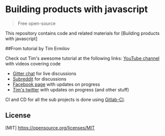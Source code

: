 # Building products with javascript

> Free open-source

This repository contains code and related materials for [Building products with javascript]

##From tutorial by Tim Ermilov 

Check out Tim's awesome tutorial at the following links:
[YouTube channel](https://www.youtube.com/c/TimErmilov) with videos covering code
- [Gitter chat](https://gitter.im/yamalight/building-products-with-js) for live discussions
- [Subreddit](https://www.reddit.com/r/BuildingWithJS/) for discussions
- [Facebook page](https://www.facebook.com/buildingproductswithjs/) with updates on progress
- [Tim's twitter](https://twitter.com/yamalight) with updates on progress (and other stuff) 

CI and CD for all the sub projects is done using [Gitlab-CI](https://gitlab.com/randyf991/building-products-with-js).

## License

[MIT] https://opensource.org/licenses/MIT
